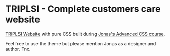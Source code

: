 # TRIPLSI - Complete customers care website

[TRIPLSI Website](https://triplsi.com) with pure CSS built during [Jonas's Advanced CSS course](https://www.udemy.com/advanced-css-and-sass).

Feel free to use the theme but please mention Jonas as a designer and author. Tnx.
